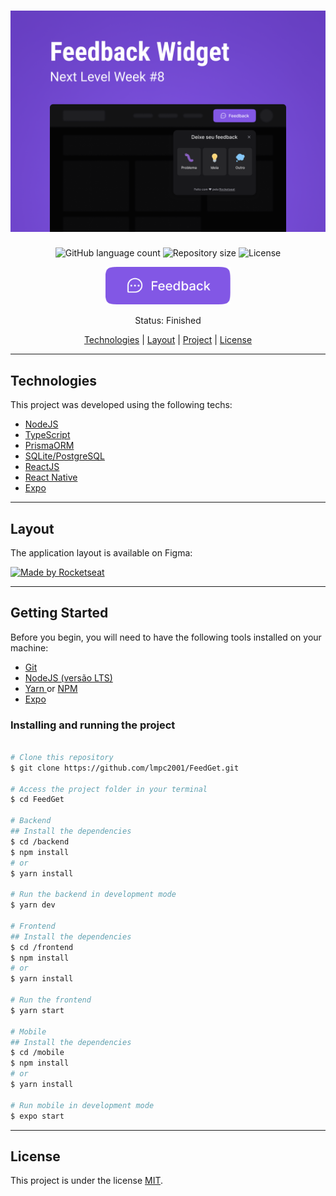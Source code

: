 <h1 align="center">
    <img alt="FeedGet" src="https://github.com/lmpc2001/FeedGet/blob/main/assets/Capa.png" />
</h1>


<p align="center">
	
  <img alt="GitHub language count" src="https://img.shields.io/github/languages/count/lmpc2001/FeedGet?color=996DFF&style=flat-square">

  <img alt="Repository size" src="https://img.shields.io/github/repo-size/lmpc2001/FeedGet?color=8257E5&style=flat-square">
    
  <img alt="License" src="https://img.shields.io/badge/license-MIT-brightgreen?color=8257E5&style=flat-square">

</p>

<p align="center">
  <img style="width: 200px; height: 60px" src="https://github.com/lmpc2001/FeedGet/blob/main/assets/button-trigger.png" alt="FeedGet">
</p>

<p align="center"> 
	 Status: Finished
</p>

<p align="center">
 <a href="#technologies">Technologies</a> | 
 <a href="#layout">Layout</a> | 
 <a href="#getting-started">Project</a> |
 <a href="#license">License</a>
</p>

---

## Technologies
This project was developed using the following techs:
* <a href="">NodeJS</a>
* <a href="">TypeScript</a>
* <a href="">PrismaORM</a>
* <a href="">SQLite/PostgreSQL</a>
* <a href="">ReactJS</a>
* <a href="">React Native</a>
* <a href="">Expo</a>

---

## Layout

The application layout is available on Figma:

<a href="https://www.figma.com/file/1ntU9zz4g8gYgR8Hfa4JUe/Feedback-Widget-(Community)">
  <img alt="Made by Rocketseat" src="https://img.shields.io/badge/Access%20to%20the%20layout-Figma-%2304D361">
</a>


---

## Getting Started
Before you begin, you will need to have the following tools installed on your machine:
* <a href="https://git-scm.com"> Git </a>
* <a href="https://nodejs.org/en/"> NodeJS (versão LTS) </a>
* <a href="https://yarnpkg.com/"> Yarn </a> or <a href="https://www.npmjs.com/"> NPM </a>
* <a href="https://expo.dev/"> Expo </a>


### Installing and running the project

```bash

# Clone this repository
$ git clone https://github.com/lmpc2001/FeedGet.git

# Access the project folder in your terminal
$ cd FeedGet

# Backend
## Install the dependencies
$ cd /backend
$ npm install 
# or
$ yarn install

# Run the backend in development mode
$ yarn dev

# Frontend
## Install the dependencies
$ cd /frontend
$ npm install 
# or
$ yarn install

# Run the frontend
$ yarn start

# Mobile
## Install the dependencies
$ cd /mobile
$ npm install 
# or
$ yarn install

# Run mobile in development mode
$ expo start
```

---

## License

This project is under the license [MIT](./LICENSE).
